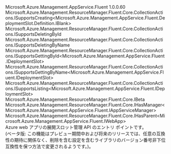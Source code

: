 <Type Name="IDeploymentSlots" FullName="Microsoft.Azure.Management.AppService.Fluent.IDeploymentSlots">
  <TypeSignature Language="C#" Value="public interface IDeploymentSlots : Microsoft.Azure.Management.ResourceManager.Fluent.Core.CollectionActions.ISupportsCreating&lt;Microsoft.Azure.Management.AppService.Fluent.DeploymentSlot.Definition.IBlank&gt;, Microsoft.Azure.Management.ResourceManager.Fluent.Core.CollectionActions.ISupportsDeletingById, Microsoft.Azure.Management.ResourceManager.Fluent.Core.CollectionActions.ISupportsDeletingByName, Microsoft.Azure.Management.ResourceManager.Fluent.Core.CollectionActions.ISupportsGettingById&lt;Microsoft.Azure.Management.AppService.Fluent.IDeploymentSlot&gt;, Microsoft.Azure.Management.ResourceManager.Fluent.Core.CollectionActions.ISupportsGettingByName&lt;Microsoft.Azure.Management.AppService.Fluent.IDeploymentSlot&gt;, Microsoft.Azure.Management.ResourceManager.Fluent.Core.CollectionActions.ISupportsListing&lt;Microsoft.Azure.Management.AppService.Fluent.IDeploymentSlot&gt;, Microsoft.Azure.Management.ResourceManager.Fluent.Core.IBeta, Microsoft.Azure.Management.ResourceManager.Fluent.Core.IHasManager&lt;Microsoft.Azure.Management.AppService.Fluent.IAppServiceManager&gt;, Microsoft.Azure.Management.ResourceManager.Fluent.Core.IHasParent&lt;Microsoft.Azure.Management.AppService.Fluent.IWebApp&gt;" />
  <TypeSignature Language="ILAsm" Value=".class public interface auto ansi abstract IDeploymentSlots implements class Microsoft.Azure.Management.ResourceManager.Fluent.Core.CollectionActions.ISupportsCreating`1&lt;class Microsoft.Azure.Management.AppService.Fluent.DeploymentSlot.Definition.IBlank&gt;, class Microsoft.Azure.Management.ResourceManager.Fluent.Core.CollectionActions.ISupportsDeletingById, class Microsoft.Azure.Management.ResourceManager.Fluent.Core.CollectionActions.ISupportsDeletingByName, class Microsoft.Azure.Management.ResourceManager.Fluent.Core.CollectionActions.ISupportsGettingById`1&lt;class Microsoft.Azure.Management.AppService.Fluent.IDeploymentSlot&gt;, class Microsoft.Azure.Management.ResourceManager.Fluent.Core.CollectionActions.ISupportsGettingByName`1&lt;class Microsoft.Azure.Management.AppService.Fluent.IDeploymentSlot&gt;, class Microsoft.Azure.Management.ResourceManager.Fluent.Core.CollectionActions.ISupportsListing`1&lt;class Microsoft.Azure.Management.AppService.Fluent.IDeploymentSlot&gt;, class Microsoft.Azure.Management.ResourceManager.Fluent.Core.IBeta, class Microsoft.Azure.Management.ResourceManager.Fluent.Core.IHasManager`1&lt;class Microsoft.Azure.Management.AppService.Fluent.IAppServiceManager&gt;, class Microsoft.Azure.Management.ResourceManager.Fluent.Core.IHasParent`1&lt;class Microsoft.Azure.Management.AppService.Fluent.IWebApp&gt;" />
  <TypeSignature Language="DocId" Value="T:Microsoft.Azure.Management.AppService.Fluent.IDeploymentSlots" />
  <TypeSignature Language="VB.NET" Value="Public Interface IDeploymentSlots&#xA;Implements IBeta, IHasManager(Of IAppServiceManager), IHasParent(Of IWebApp), ISupportsCreating(Of IBlank), ISupportsDeletingById, ISupportsDeletingByName, ISupportsGettingById(Of IDeploymentSlot), ISupportsGettingByName(Of IDeploymentSlot), ISupportsListing(Of IDeploymentSlot)" />
  <TypeSignature Language="F#" Value="type IDeploymentSlots = interface&#xA;    interface IBeta&#xA;    interface ISupportsCreating&lt;IBlank&gt;&#xA;    interface ISupportsListing&lt;IDeploymentSlot&gt;&#xA;    interface ISupportsGettingByName&lt;IDeploymentSlot&gt;&#xA;    interface ISupportsGettingById&lt;IDeploymentSlot&gt;&#xA;    interface ISupportsDeletingById&#xA;    interface ISupportsDeletingByName&#xA;    interface IHasManager&lt;IAppServiceManager&gt;&#xA;    interface IHasParent&lt;IWebApp&gt;" />
  <AssemblyInfo>
    <AssemblyName>Microsoft.Azure.Management.AppService.Fluent</AssemblyName>
    <AssemblyVersion>1.0.0.60</AssemblyVersion>
  </AssemblyInfo>
  <Interfaces>
    <Interface>
      <InterfaceName>Microsoft.Azure.Management.ResourceManager.Fluent.Core.CollectionActions.ISupportsCreating&lt;Microsoft.Azure.Management.AppService.Fluent.DeploymentSlot.Definition.IBlank&gt;</InterfaceName>
    </Interface>
    <Interface>
      <InterfaceName>Microsoft.Azure.Management.ResourceManager.Fluent.Core.CollectionActions.ISupportsDeletingById</InterfaceName>
    </Interface>
    <Interface>
      <InterfaceName>Microsoft.Azure.Management.ResourceManager.Fluent.Core.CollectionActions.ISupportsDeletingByName</InterfaceName>
    </Interface>
    <Interface>
      <InterfaceName>Microsoft.Azure.Management.ResourceManager.Fluent.Core.CollectionActions.ISupportsGettingById&lt;Microsoft.Azure.Management.AppService.Fluent.IDeploymentSlot&gt;</InterfaceName>
    </Interface>
    <Interface>
      <InterfaceName>Microsoft.Azure.Management.ResourceManager.Fluent.Core.CollectionActions.ISupportsGettingByName&lt;Microsoft.Azure.Management.AppService.Fluent.IDeploymentSlot&gt;</InterfaceName>
    </Interface>
    <Interface>
      <InterfaceName>Microsoft.Azure.Management.ResourceManager.Fluent.Core.CollectionActions.ISupportsListing&lt;Microsoft.Azure.Management.AppService.Fluent.IDeploymentSlot&gt;</InterfaceName>
    </Interface>
    <Interface>
      <InterfaceName>Microsoft.Azure.Management.ResourceManager.Fluent.Core.IBeta</InterfaceName>
    </Interface>
    <Interface>
      <InterfaceName>Microsoft.Azure.Management.ResourceManager.Fluent.Core.IHasManager&lt;Microsoft.Azure.Management.AppService.Fluent.IAppServiceManager&gt;</InterfaceName>
    </Interface>
    <Interface>
      <InterfaceName>Microsoft.Azure.Management.ResourceManager.Fluent.Core.IHasParent&lt;Microsoft.Azure.Management.AppService.Fluent.IWebApp&gt;</InterfaceName>
    </Interface>
  </Interfaces>
  <Docs>
    <summary>
            Azure web アプリの展開スロット管理 API のエントリ ポイントです。
            </summary>
    <remarks>
            (ベータ版: この機能はプレビュー期間中および将来のリリースでは、任意の互換性の期待に関係なく、削除を含む設定を含むライブラリのバージョン番号非下位互換性を保つ方法で変更されるようです。)。
            </remarks>
  </Docs>
  <Members />
</Type>